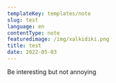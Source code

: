 ```yaml
---
templateKey: templates/note
slug: test
language: en
contentType: note
featuredimage: /img/xalkidiki.png
title: test
date: 2022-05-03
---
```

Be interesting but not annoying
